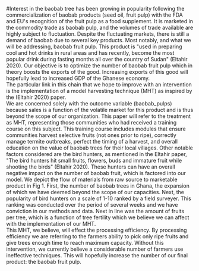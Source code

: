 #Interest in the baobab tree has been growing in popularity following the commercialization of baobab products (seed oil, fruit pulp) with the FDA and EU's recognition of the 
fruit pulp as a food supplement.  It is marketed in the commodity trade as baobab pulp, and the volumes of trade available are highly subject to fluctuation.  Despite the fluctuating
markets, there is still a demand of baobab due to several key products.  Most notably, and what we will be addressing, baobab fruit pulp.  This product is "used in preparing cool 
and hot drinks in rural areas and has recently, become the most popular drink during fasting months all over the country of Sudan" (Eltahir 2020).  Our objective is to optimize the 
number of baobab fruit pulp which in theory boosts the exports of the good.  Increasing exports of this good will hopefully lead to increased GDP of the Ghanese economy.  
The particular link in this chain that we hope to improve with an intervention is the implementation of a model harvesting technique (MHT) as inspired by the (Eltahir 2020) paper.  
We are concerned solely with the outcome variable (baobab_pulps) because sales is a function of the volatile market for this product and is thus beyond the scope of our organization.
This paper will refer to the treatment as MHT, representing those communities who had received a training course on this subject.  This training course includes modules that ensure 
communities harvest selective fruits (not ones prior to ripe), correctly manage termite outbreaks, perfect the timing of a harvest, and overall education on the value of baobab trees
for their local villages.  Other notable factors considered are the bird hunters, as mentioned in the Eltahir paper, "The bird hunters hit small fruits, flowers, buds and immature 
fruit while shooting the birds" (Eltahir 2020).  These hunters can have an overall negative impact on the number of baobab fruit, which is factored into our model.  We depict the 
flow of materials from raw source to marketable product in Fig 1.  First, the number of baobab trees in Ghana, the expansion of which we have deemed beyond the scope of our 
capacities. Next, the popularity of bird hunters on a scale of 1-10 ranked by a field surveyer.  This ranking was conducted over the period of several weeks and we have conviction 
in our methods and data.  Next in line was the amount of fruits per tree, which is a function of tree fertility which we believe we can affect with the implementation of our MHT.  
This MHT, we believe, will effect the processing efficiency.  By processing efficiency we are referring to the farmers ability to pick only ripe fruits and give trees enough time 
to reach maximum capacity.  Without this intervention, we currently believe a considerable number of farmers use ineffective techniques.  This will hopefully increase the number 
of our final product: the baobab fruit pulp.  
